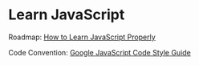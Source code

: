Learn JavaScript
================

Roadmap: [How to Learn JavaScript Properly](http://javascriptissexy.com/how-to-learn-JavaScript-properly/)

Code Convention: [Google JavaScript Code Style Guide](http://chajn.org/jsguide/javascriptguide.html)

